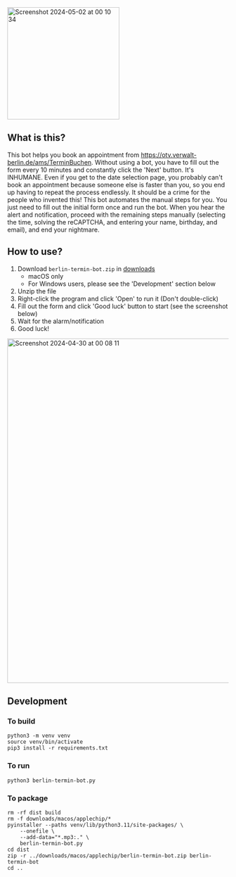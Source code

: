 
<img width="255" alt="Screenshot 2024-05-02 at 00 10 34" src="https://github.com/chialunwu/berlin-auslanderbehorde-termin-bot/assets/4144711/fea0cf5a-24ca-45ec-87ea-e779aa2fd275">


## What is this?

This bot helps you book an appointment from https://otv.verwalt-berlin.de/ams/TerminBuchen.
Without using a bot, you have to fill out the form every 10 minutes and constantly click the 'Next' button. It's INHUMANE. Even if you get to the date selection page, you probably can't book an appointment because someone else is faster than you, so you end up having to repeat the process endlessly. It should be a crime for the people who invented this!
This bot automates the manual steps for you. You just need to fill out the initial form once and run the bot. When you hear the alert and notification, proceed with the remaining steps manually (selecting the time, solving the reCAPTCHA, and entering your name, birthday, and email), and end your nightmare.

## How to use?

1. Download `berlin-termin-bot.zip` in [downloads](downloads/macos)
   - macOS only
   - For Windows users, please see the 'Development' section below
2. Unzip the file
3. Right-click the program and click 'Open' to run it (Don't double-click)
4. Fill out the form and click 'Good luck' button to start (see the screenshot below)
5. Wait for the alarm/notification
6. Good luck!

<img width="783" alt="Screenshot 2024-04-30 at 00 08 11" src="https://github.com/chialunwu/berlin-auslanderbehorde-termin-bot/assets/4144711/e2bfd517-c2f3-4e60-9b62-d5829e91c3b9">

## Development

### To build

```
python3 -m venv venv
source venv/bin/activate
pip3 install -r requirements.txt
```

### To run

```
python3 berlin-termin-bot.py
```

### To package

```
rm -rf dist build
rm -f downloads/macos/applechip/*
pyinstaller --paths venv/lib/python3.11/site-packages/ \
    --onefile \
    --add-data="*.mp3:." \
    berlin-termin-bot.py
cd dist
zip -r ../downloads/macos/applechip/berlin-termin-bot.zip berlin-termin-bot
cd ..
```
